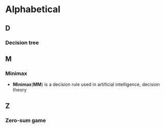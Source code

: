 # Alphabetical
## D
### Decision tree
## M 
### Minimax 
- **Minimax**(**MM**) is a decision rule used in artificial intelligence, decision theory

## Z
### Zero-sum game